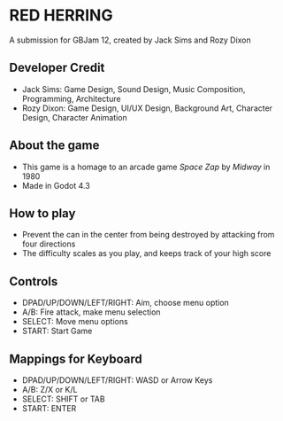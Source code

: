 # RED HERRING
 A submission for GBJam 12, created by Jack Sims and Rozy Dixon

## Developer Credit
- Jack Sims: Game Design, Sound Design, Music Composition, Programming, Architecture
- Rozy Dixon: Game Design, UI/UX Design, Background Art, Character Design, Character Animation

 ## About the game
 - This game is a homage to an arcade game *Space Zap* by *Midway* in 1980
 - Made in Godot 4.3

## How to play
- Prevent the can in the center from being destroyed by attacking from four directions
- The difficulty scales as you play, and keeps track of your high score

## Controls
- DPAD/UP/DOWN/LEFT/RIGHT: Aim, choose menu option
- A/B: Fire attack, make menu selection
- SELECT: Move menu options
- START: Start Game

## Mappings for Keyboard
- DPAD/UP/DOWN/LEFT/RIGHT: WASD or Arrow Keys
- A/B: Z/X or K/L
- SELECT: SHIFT or TAB
- START: ENTER

